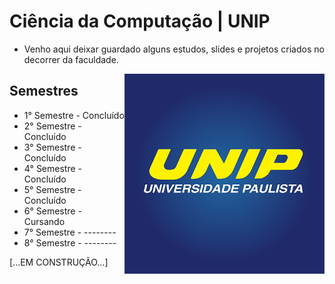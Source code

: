 # Ciência da Computação | UNIP
- Venho aqui deixar guardado alguns estudos, slides e projetos criados no decorrer da faculdade.

<img align="right" width="320" src="https://github.com/Print-TesteServer/UNIP/blob/master/data/unnamed.png"  />

## Semestres
  - 1° Semestre - Concluído
  - 2° Semestre - Concluído
  - 3° Semestre - Concluído
  - 4° Semestre - Concluído
  - 5° Semestre - Concluído
  - 6° Semestre - Cursando
  - 7° Semestre - --------
  - 8° Semestre - --------
  
  [...EM CONSTRUÇÃO...]
